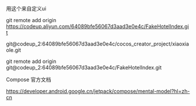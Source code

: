 用这个来自定义ui



git remote add origin https://codeup.aliyun.com/64089bfe56067d3aad3e0e4c/FakeHotelIndex.git

git@codeup_2:64089bfe56067d3aad3e0e4c/cocos_creator_project/xiaoxiaole.git

git remote add origin git@codeup_2:64089bfe56067d3aad3e0e4c/FakeHotelIndex.git


Compose 官方文档

https://developer.android.google.cn/jetpack/compose/mental-model?hl=zh-cn
